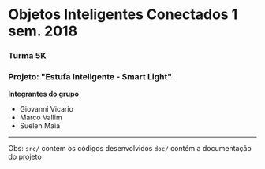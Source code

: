 # Objetos Inteligentes Conectados 1 sem. 2018

### Turma 5K
### Projeto: "Estufa Inteligente - Smart Light"
**Integrantes do grupo**

* Giovanni Vicario
* Marco Vallim
* Suelen Maia
_______________________________________
Obs:
`src/` contém os códigos desenvolvidos
`doc/` contém a documentação do projeto
